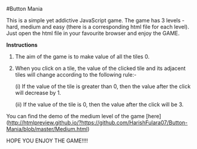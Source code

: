 #Button Mania

This is a simple yet addictive JavaScript game. The game has 3 levels - hard, medium and easy (there is a corresponding html file for each level). Just open the html file in your favourite browser and enjoy the GAME. 

**Instructions**

1. The aim of the game is to make value of all the tiles 0.
2. When you click on a tile, the value of the clicked tile and its adjacent tiles will change according to the following rule:-
	
	(i) If the value of the tile is greater than 0, then the value after the click will decrease by 1.

	(ii) If the value of the tile is 0, then the value after the click will be 3.

You can find the demo of the medium level of the game [here] (http://htmlpreview.github.io/?https://github.com/HarishFulara07/Button-Mania/blob/master/Medium.html)

HOPE YOU ENJOY THE GAME!!!!
